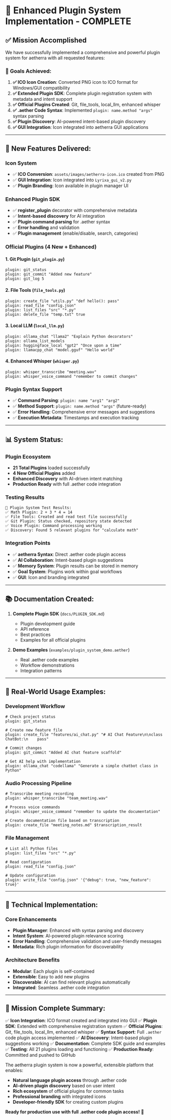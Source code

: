 # 🔌 Enhanced Plugin System Implementation - COMPLETE

## ✅ Mission Accomplished

We have successfully implemented a comprehensive and powerful plugin system for aetherra with all requested features:

### 🎯 **Goals Achieved:**

1. **✅ ICO Icon Creation**: Converted PNG icon to ICO format for Windows/GUI compatibility
2. **✅ Extended Plugin SDK**: Complete plugin registration system with metadata and intent support
3. **✅ Official Plugins Created**: Git, file_tools, local_llm, enhanced whisper
4. **✅ .aether Code Syntax**: Implemented `plugin: name.method "args"` syntax parsing
5. **✅ Plugin Discovery**: AI-powered intent-based plugin discovery
6. **✅ GUI Integration**: Icon integrated into aetherra GUI applications

---

## 🚀 **New Features Delivered:**

### **Icon System**
- ✅ **ICO Conversion**: `assets/images/aetherra-icon.ico` created from PNG
- ✅ **GUI Integration**: Icon integrated into `Lyrixa_gui_v2.py`
- ✅ **Plugin Branding**: Icon available in plugin manager UI

### **Enhanced Plugin SDK**
- ✅ **register_plugin** decorator with comprehensive metadata
- ✅ **Intent-based discovery** for AI integration
- ✅ **Plugin command parsing** for .aether syntax
- ✅ **Error handling** and validation
- ✅ **Plugin management** (enable/disable, search, categories)

### **Official Plugins (4 New + Enhanced)**

#### 1. **Git Plugin** (`git_plugin.py`)
```neuro
plugin: git_status
plugin: git_commit "Added new feature"
plugin: git_log 5
```

#### 2. **File Tools** (`file_tools.py`)
```neuro
plugin: create_file "utils.py" "def hello(): pass"
plugin: read_file "config.json"
plugin: list_files "src" "*.py"
plugin: delete_file "temp.txt" true
```

#### 3. **Local LLM** (`local_llm.py`)
```neuro
plugin: ollama_chat "llama2" "Explain Python decorators"
plugin: ollama_list_models
plugin: huggingface_local "gpt2" "Once upon a time"
plugin: llamacpp_chat "model.gguf" "Hello world"
```

#### 4. **Enhanced Whisper** (`whisper.py`)
```neuro
plugin: whisper_transcribe "meeting.wav"
plugin: whisper_voice_command "remember to commit changes"
```

### **Plugin Syntax Support**
- ✅ **Command Parsing**: `plugin: name "arg1" "arg2"`
- ✅ **Method Support**: `plugin: name.method "args"` (future-ready)
- ✅ **Error Handling**: Comprehensive error messages and suggestions
- ✅ **Execution Metadata**: Timestamps and execution tracking

---

## 📊 **System Status:**

### **Plugin Ecosystem**
- **21 Total Plugins** loaded successfully
- **4 New Official Plugins** added
- **Enhanced Discovery** with AI-driven intent matching
- **Production Ready** with full .aether code integration

### **Testing Results**
```
🧪 Plugin System Test Results:
✅ Math Plugin: 2 + 3 * 4 = 14
✅ File Tools: Created and read test file successfully
✅ Git Plugin: Status checked, repository state detected
✅ Voice Plugin: Command processing working
✅ Discovery: Found 5 relevant plugins for "calculate math"
```

### **Integration Points**
- ✅ **aetherra Syntax**: Direct .aether code plugin access
- ✅ **AI Collaboration**: Intent-based plugin suggestions
- ✅ **Memory System**: Plugin results can be stored in memory
- ✅ **Goal System**: Plugins work within goal workflows
- ✅ **GUI**: Icon and branding integrated

---

## 📚 **Documentation Created:**

1. **Complete Plugin SDK** (`docs/PLUGIN_SDK.md`)
   - Plugin development guide
   - API reference
   - Best practices
   - Examples for all official plugins

2. **Demo Examples** (`examples/plugin_system_demo.aether`)
   - Real .aether code examples
   - Workflow demonstrations
   - Integration patterns

---

## 🎯 **Real-World Usage Examples:**

### **Development Workflow**
```neuro
# Check project status
plugin: git_status

# Create new feature file
plugin: create_file "features/ai_chat.py" "# AI Chat Feature\n\nclass ChatBot:\n    pass"

# Commit changes
plugin: git_commit "Added AI chat feature scaffold"

# Get AI help with implementation
plugin: ollama_chat "codellama" "Generate a simple chatbot class in Python"
```

### **Audio Processing Pipeline**
```neuro
# Transcribe meeting recording
plugin: whisper_transcribe "team_meeting.wav"

# Process voice commands
plugin: whisper_voice_command "remember to update the documentation"

# Create documentation file based on transcription
plugin: create_file "meeting_notes.md" $transcription_result
```

### **File Management**
```neuro
# List all Python files
plugin: list_files "src" "*.py"

# Read configuration
plugin: read_file "config.json"

# Update configuration
plugin: write_file "config.json" '{"debug": true, "new_feature": true}'
```

---

## 🔧 **Technical Implementation:**

### **Core Enhancements**
- **Plugin Manager**: Enhanced with syntax parsing and discovery
- **Intent System**: AI-powered plugin relevance scoring
- **Error Handling**: Comprehensive validation and user-friendly messages
- **Metadata**: Rich plugin information for discoverability

### **Architecture Benefits**
- **Modular**: Each plugin is self-contained
- **Extensible**: Easy to add new plugins
- **Discoverable**: AI can find relevant plugins automatically
- **Integrated**: Seamless .aether code integration

---

## 🎊 **Mission Complete Summary:**

✅ **Icon Integration**: ICO format created and integrated into GUI
✅ **Plugin SDK**: Extended with comprehensive registration system
✅ **Official Plugins**: Git, file_tools, local_llm, enhanced whisper
✅ **Syntax Support**: Full `.aether` code plugin access implemented
✅ **AI Discovery**: Intent-based plugin suggestions working
✅ **Documentation**: Complete SDK guide and examples
✅ **Testing**: All 21 plugins loading and functioning
✅ **Production Ready**: Committed and pushed to GitHub

The aetherra plugin system is now a powerful, extensible platform that enables:
- **Natural language plugin access** through .aether code
- **AI-driven plugin discovery** based on user intent
- **Rich ecosystem** of official plugins for common tasks
- **Professional branding** with integrated icons
- **Developer-friendly SDK** for creating custom plugins

**Ready for production use with full .aether code plugin access!** 🚀
